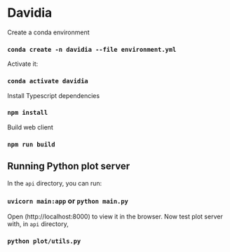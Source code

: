 # Davidia

Create a conda environment

### `conda create -n davidia --file environment.yml`

Activate it:

### `conda activate davidia`

Install Typescript dependencies

### `npm install`

Build web client

### `npm run build`

## Running Python plot server

In the `api` directory, you can run:

### `uvicorn main:app` or `python main.py`

Open (http://localhost:8000) to view it in the browser. Now test plot server with, in `api` directory,

### `python plot/utils.py`
